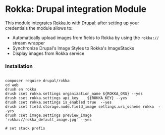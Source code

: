 # Rokka: Drupal integration Module

This module integrates [Rokka.io](https://rokka.io) with Drupal: after setting up your credentials the module allows to:

 - Automatically upload images from fields to Rokka by using the `rokka://` stream wrapper
 - Synchronize Drupal's Image Styles to Rokka's ImageStacks
 - Display images from Rokka service



### Installation

```

composer require drupal/rokka
cd web
drush en rokka
drush cset rokka.settings organization_name ${ROKKA_ORG} --yes
drush cset rokka.settings api_key    ${ROKKA_KEY} --yes
drush cset rokka.settings is_enabled true  --yes
drush cset field.storage.node.field_image settings.uri_scheme rokka  --yes
drush cset image.settings preview_image 'rokka://rokka_default_image.jpg' --yes

# set stack prefix
```